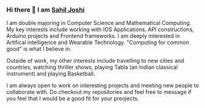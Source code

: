### Hi there 👋 I am <a href="https://www.sahiljoshi.com/"> Sahil Joshi </a>

I am double majoring in Computer Science and Mathematical Computing. My key interests include working with IOS Applications, API constructions, Arduino projects and Frontend frameworks. I am deeply interested in Artifical intelligence and Wearable Technology. "Computing for common good" is what I believe in. 

Outside of work, my other interests include travelling to new cities and countries, watching thriller shows, playing Tabla (an Indian classical instrument) and playing Basketball.

I am always open to work on interesting projects and meeting new people to collaborate with. Do checkout my repositories and feel free to message if you feel that I would be a good fit for your preojects.
